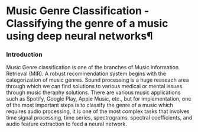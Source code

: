 # Music Genre Classification - Classifying the genre of a music using deep neural networks¶
### Introduction<br>
Music Genre classification is one of the branches of Music Information Retrieval (MIR). A robust recommendation system begins with the categorization of music genres. Sound processing is a huge reaseach area through which we can find solutions to various medical or mental issues through music theraphy solutions. There are various music applications such as Spotify, Google Play, Apple Music, etc., but for implementation, one of the most important steps is to classify the genre of a music which requires audio processing, it is one of the most complex tasks that involves time signal processing, time series, spectrograms, spectral coefficients, and audio feature extraction to feed a neural network.
